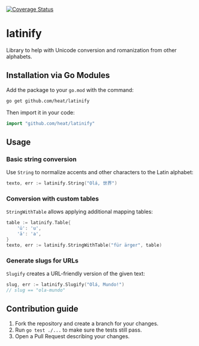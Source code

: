 [![Coverage Status](https://coveralls.io/repos/github/heat/latinify/badge.svg?branch=master)](https://coveralls.io/github/heat/latinify?branch=master)

# latinify

Library to help with Unicode conversion and romanization from other alphabets.

## Installation via Go Modules

Add the package to your `go.mod` with the command:

```bash
go get github.com/heat/latinify
```

Then import it in your code:

```go
import "github.com/heat/latinify"
```

## Usage

### Basic string conversion

Use `String` to normalize accents and other characters to the Latin alphabet:

```go
texto, err := latinify.String("Olá, 世界")
```

### Conversion with custom tables

`StringWithTable` allows applying additional mapping tables:

```go
table := latinify.Table{
    'ü': 'u',
    'ä': 'a',
}
texto, err := latinify.StringWithTable("für ärger", table)
```

### Generate slugs for URLs

`Slugify` creates a URL-friendly version of the given text:

```go
slug, err := latinify.Slugify("Olá, Mundo!")
// slug == "ola-mundo"
```

## Contribution guide

1. Fork the repository and create a branch for your changes.
2. Run `go test ./...` to make sure the tests still pass.
3. Open a Pull Request describing your changes.
